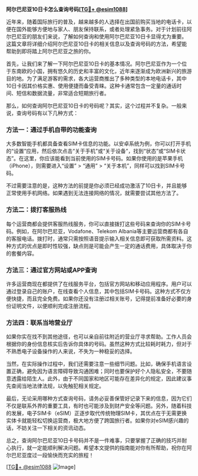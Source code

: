 **阿尔巴尼亚10日卡怎么查询号码[[TG💪+ @esim1088](https://t.me/s/esim1088)]**

近年来，随着国际旅行的普及，越来越多的人选择在出国前购买当地的电话卡，以便在国外能够方便地与家人、朋友保持联系，或者处理紧急事务。对于计划前往阿尔巴尼亚的朋友们来说，了解如何查询和使用阿尔巴尼亚10日卡显得尤为重要。这篇文章将详细介绍阿尔巴尼亚10日卡的相关信息以及查询号码的方法，希望能帮助到即将踏上阿尔巴尼亚之旅的你。

首先，让我们来了解一下阿尔巴尼亚10日卡的基本情况。阿尔巴尼亚作为一个位于东南欧的小国，拥有悠久的历史和丰富的文化，近年来逐渐成为欧洲新兴的旅游目的地。为了满足游客的需求，各大运营商推出了多种类型的本地电话卡，其中10日卡因其价格实惠、使用便捷而备受青睐。这种卡通常包含一定量的通话时间、短信和数据流量，非常适合短期旅行者。

那么，如何查询阿尔巴尼亚10日卡的号码呢？其实，这个过程并不复杂。一般来说，查询号码有以下几种方式：

### 方法一：通过手机自带的功能查询

大多数智能手机都具备查看SIM卡信息的功能。以安卓系统为例，你可以打开手机的“设置”应用，然后依次点击“关于手机”或“关于设备”，找到“状态”或“SIM卡状态”。在这里，你应该能看到当前使用的SIM卡号码。如果你使用的是苹果手机（iPhone），则需要进入“设置” > “通用” > “关于本机”，同样可以找到SIM卡号码。

不过需要注意的是，这种方法的前提是你必须已经成功激活了10日卡，并且能够正常使用手机网络。如果遇到无法连接网络的情况，就需要尝试其他方法了。

### 方法二：拨打客服热线

每个运营商都会提供客服热线服务，你可以直接拨打这些号码来查询你的SIM卡号码。例如，在阿尔巴尼亚，Vodafone、Telekom Albania等主要运营商都有各自的客服电话。拨打时，通常只需按照语音提示输入相关信息即可获取所需资料。这种方式的优点是即时性较强，缺点则是可能会产生一定的通话费用，具体取决于你的套餐内容。

### 方法三：通过官方网站或APP查询

许多运营商现在都提供了在线服务平台，包括官方网站和移动应用程序。用户可以通过登录自己的账户，在线查看个人信息，其中包括SIM卡号码。这种方式不仅方便快捷，而且完全免费。如果你还没有注册过相关账号，记得提前准备好必要的身份证明文件，以便顺利完成注册流程。

### 方法四：联系当地营业厅

如果你实在找不到其他途径，也可以亲自前往附近的营业厅寻求帮助。工作人员会根据你的身份信息核实后告诉你具体的号码。虽然这种方式比较耗时耗力，但对于不熟悉电子设备操作的人来说，不失为一种稳妥的选择。

当然，在实际操作过程中，我们还需要注意一些细节问题。比如，确保手机语言设置正确，避免因为语言障碍导致沟通困难；同时也要保护好个人隐私安全，不要随意透露给陌生人。此外，由于不同国家和地区可能存在差异化的规定，因此建议事先查阅当地法律法规，以免触犯相关规定。

最后，无论采用哪种方式查询号码，请务必妥善保管好记录下来的信息，因为它们不仅是联系外界的重要工具，有时也可能涉及到财产安全等问题。另外，随着科技的发展，电子SIM卡（eSIM）正逐步取代传统物理SIM卡，其优点在于无需更换实体卡就能轻松切换运营商，极大地方便了跨国旅行者。如果你对eSIM感兴趣的话，不妨关注一下相关的资讯动态。

总之，查询阿尔巴尼亚10日卡号码并不是一件难事，只要掌握了正确的技巧并耐心执行，就一定能顺利解决问题。希望本文提供的指南能对你有所帮助，祝你在阿尔巴尼亚度过一段愉快而充实的旅程！

[[TG💪+ @esim1088](https://t.me/s/esim1088) ![Image](https://i.postimg.cc/4NQfJmqS/Snipaste-2025-05-13-00-14-12.png)]